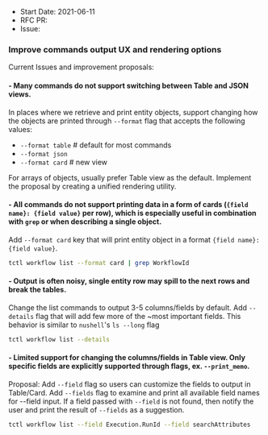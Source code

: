 - Start Date: 2021-06-11
- RFC PR:
- Issue:

### Improve commands output UX and rendering options

Current Issues and improvement proposals:

#### - Many commands do not support switching between Table and JSON views.

In places where we retrieve and print entity objects, support changing how the objects are printed through `--format` flag that accepts the following values:
- `--format table` # default for most commands
- `--format json`
- `--format card` # new view

For arrays of objects, usually prefer Table view as the default. Implement the proposal by creating a unified rendering utility.

#### - All commands do not support printing data in a form of cards (`{field name}: {field value}` per row), which is especially useful in combination with `grep` or when describing a single object.

Add `--format card` key that will print entity object in a format `{field name}: {field value}`.
``` bash
tctl workflow list --format card | grep WorkflowId
```

#### - Output is often noisy, single entity row may spill to the next rows and break the tables.

Change the list commands to output 3-5 columns/fields by default. Add `--details` flag that will add few more of the ~most important fields. This behavior is similar to `nushell`'s `ls --long` flag
``` bash
tctl workflow list --details
```

#### - Limited support for changing the columns/fields in Table view. Only specific fields are explicitly supported through flags, ex. `--print_memo`.

Proposal: Add `--field` flag so users can customize the fields to output in Table/Card. Add `--fields` flag to examine and print all available field names for --field input. If a field passed with `--field` is not found, then notify the user and print the result of `--fields` as a suggestion. 
``` bash
tctl workflow list --field Execution.RunId --field searchAttributes
```
